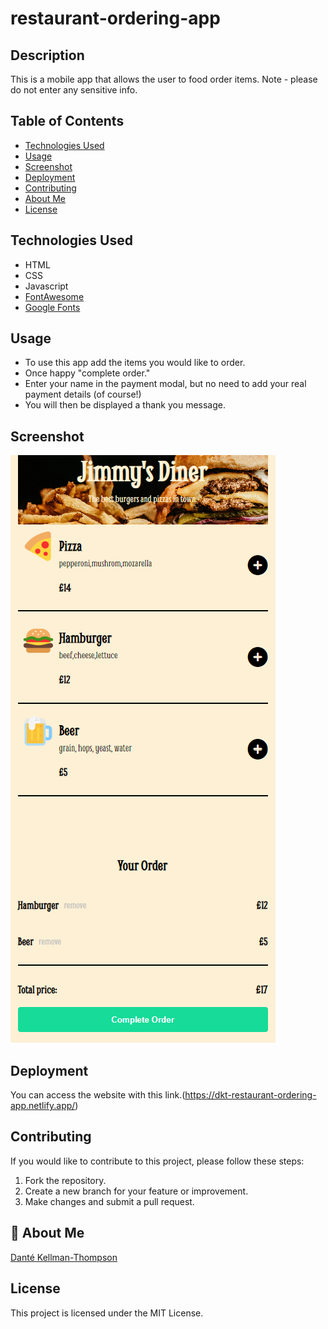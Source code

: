 # restaurant-ordering-app

## Description

This is a mobile app that allows the user to food order items. Note - please do not enter any sensitive info.

## Table of Contents

- [Technologies Used](#technology)
- [Usage](#usage)
- [Screenshot](#screenshot)
- [Deployment](#deployment)
- [Contributing](#contributing)
- [About Me](#aboutme)
- [License](#license)

## Technologies Used

- HTML
- CSS
- Javascript
- [FontAwesome](https://docs.fontawesome.com/)
- [Google Fonts](https://fonts.google.com/)

## Usage

- To use this app add the items you would like to order.
- Once happy "complete order."
- Enter your name in the payment modal, but no need to add your real payment details (of course!)
- You will then be displayed a thank you message.

## Screenshot

![Jimmy's Diner Image.](/assets/jimmys-diner-img.png)

## Deployment

You can access the website with this link.(https://dkt-restaurant-ordering-app.netlify.app/)

## Contributing

If you would like to contribute to this project, please follow these steps:

1. Fork the repository.
2. Create a new branch for your feature or improvement.
3. Make changes and submit a pull request.

## 🚀 About Me

[Danté Kellman-Thompson](https://github.com/DKT15)

## License

This project is licensed under the MIT License.
